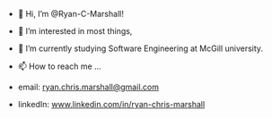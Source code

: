 - 👋 Hi, I’m @Ryan-C-Marshall!
- 👀 I’m interested in most things,
- 🌱 I’m currently studying Software Engineering at McGill university.

- 📫 How to reach me ...
- email: ryan.chris.marshall@gmail.com
- linkedIn: www.linkedin.com/in/ryan-chris-marshall
